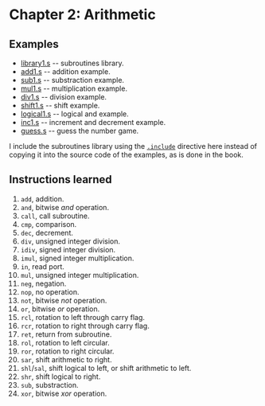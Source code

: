# Chapter 2: Arithmetic

## Examples

- [library1.s](library1.s) -- subroutines library.
- [add1.s](add1.s) -- addition example.
- [sub1.s](sub1.s) -- substraction example.
- [mul1.s](mul1.s) -- multiplication example.
- [div1.s](div1.s) -- division example.
- [shift1.s](shift1.s) -- shift example.
- [logical1.s](logical1.s) -- logical and example.
- [inc1.s](inc1.s) -- increment and decrement example.
- [guess.s](guess.s) -- guess the number game.

I include the subroutines library using the [`.include`](https://sourceware.org/binutils/docs/as/Include.html) directive here instead of copying it into the source code of the examples, as is done in the book.


## Instructions learned

1. `add`, addition.
2. `and`, bitwise *and* operation.
3. `call`, call subroutine.
4. `cmp`, comparison.
5. `dec`, decrement.
6. `div`, unsigned integer division.
7. `idiv`, signed integer division.
8. `imul`, signed integer multiplication.
9. `in`, read port.
10. `mul`, unsigned integer multiplication.
11. `neg`, negation.
12. `nop`, no operation.
13. `not`, bitwise *not* operation.
14. `or`, bitwise *or* operation.
15. `rcl`, rotation to left through carry flag.
16. `rcr`, rotation to right through carry flag.
17. `ret`, return from subroutine.
18. `rol`, rotation to left circular.
19. `ror`, rotation to right circular.
20. `sar`, shift arithmetic to right.
21. `shl`/`sal`, shift logical to left, or shift arithmetic to left.
22. `shr`, shift logical to right.
23. `sub`, substraction.
24. `xor`, bitwise *xor* operation.
